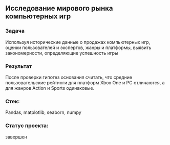 ## Исследование мирового рынка компьютерных игр
### Задача
Используя исторические данные о продажах компьютерных игр, оценки пользователей и экспертов, жанры и платформы, выявить закономерности, определяющие успешность игры
### Результат
После проверки гипотез основания считать, что средние пользовательские рейтинги для платформ Xbox One и PC отличаются, а для жанров Action и Sports одинаковые.
### Стек:
Pandas, matplotlib, seaborn, numpy
### Статус проекта: 
завершен
